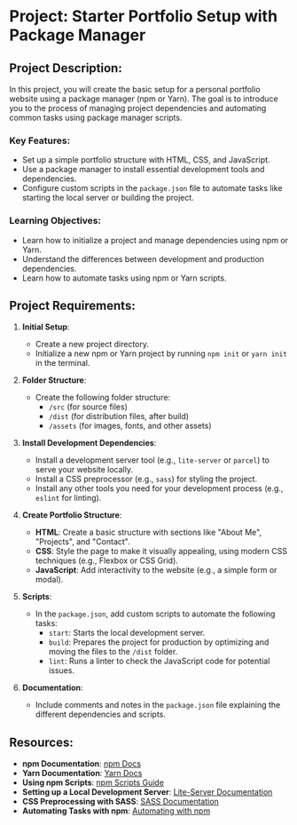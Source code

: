 # Project: Starter Portfolio Setup with Package Manager

## Project Description:
In this project, you will create the basic setup for a personal portfolio website using a package manager (npm or Yarn). The goal is to introduce you to the process of managing project dependencies and automating common tasks using package manager scripts.

### Key Features:
- Set up a simple portfolio structure with HTML, CSS, and JavaScript.
- Use a package manager to install essential development tools and dependencies.
- Configure custom scripts in the `package.json` file to automate tasks like starting the local server or building the project.

### Learning Objectives:
- Learn how to initialize a project and manage dependencies using npm or Yarn.
- Understand the differences between development and production dependencies.
- Learn how to automate tasks using npm or Yarn scripts.

## Project Requirements:
1. **Initial Setup**:
   - Create a new project directory.
   - Initialize a new npm or Yarn project by running `npm init` or `yarn init` in the terminal.

2. **Folder Structure**:
   - Create the following folder structure:
     - `/src` (for source files)
     - `/dist` (for distribution files, after build)
     - `/assets` (for images, fonts, and other assets)
   
3. **Install Development Dependencies**:
   - Install a development server tool (e.g., `lite-server` or `parcel`) to serve your website locally.
   - Install a CSS preprocessor (e.g., `sass`) for styling the project.
   - Install any other tools you need for your development process (e.g., `eslint` for linting).

4. **Create Portfolio Structure**:
   - **HTML**: Create a basic structure with sections like "About Me", "Projects", and "Contact".
   - **CSS**: Style the page to make it visually appealing, using modern CSS techniques (e.g., Flexbox or CSS Grid).
   - **JavaScript**: Add interactivity to the website (e.g., a simple form or modal).

5. **Scripts**:
   - In the `package.json`, add custom scripts to automate the following tasks:
     - `start`: Starts the local development server.
     - `build`: Prepares the project for production by optimizing and moving the files to the `/dist` folder.
     - `lint`: Runs a linter to check the JavaScript code for potential issues.

6. **Documentation**:
   - Include comments and notes in the `package.json` file explaining the different dependencies and scripts.

## Resources:
- **npm Documentation**: [npm Docs](https://docs.npmjs.com/)
- **Yarn Documentation**: [Yarn Docs](https://classic.yarnpkg.com/en/docs/)
- **Using npm Scripts**: [npm Scripts Guide](https://docs.npmjs.com/misc/scripts)
- **Setting up a Local Development Server**: [Lite-Server Documentation](https://www.npmjs.com/package/lite-server)
- **CSS Preprocessing with SASS**: [SASS Documentation](https://sass-lang.com/guide)
- **Automating Tasks with npm**: [Automating with npm](https://www.smashingmagazine.com/2020/05/advanced-usage-npm-scripts/)
